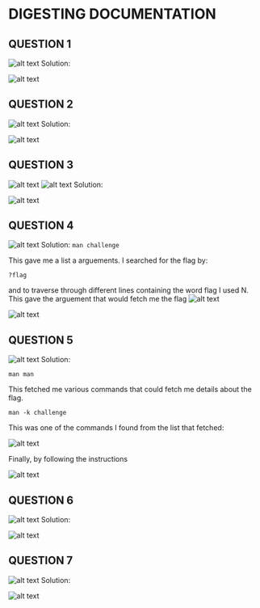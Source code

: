 # DIGESTING DOCUMENTATION
## QUESTION 1
![alt text](./images/Digesting_Documentation/q1.png)
Solution:

![alt text](./images/Digesting_Documentation/s1.png)

## QUESTION 2
![alt text](./images/Digesting_Documentation/q2.png)
Solution:

![alt text](./images/Digesting_Documentation/s2.png)

## QUESTION 3
![alt text](./images/Digesting_Documentation/q31.png)
![alt text](./images/Digesting_Documentation/q32.png)
Solution:

![alt text](./images/Digesting_Documentation/s31.png)


## QUESTION 4
![alt text](./images/Digesting_Documentation/q4.png)
Solution:
`man challenge`

This gave me a list a arguements. I searched for the flag by:

`?flag`

and to traverse through different lines containing the word flag I used N.
This gave the arguement that would fetch me the flag
![alt text](./images/Digesting_Documentation/s41.png)



![alt text](./images/Digesting_Documentation/s42.png)


## QUESTION 5
![alt text](./images/Digesting_Documentation/q5.png)
Solution:

`man man`

This fetched me various commands that could fetch me details about the flag.

`man -k challenge`

This was one of the commands I found from the list that fetched:

![alt text](./images/Digesting_Documentation/s52.png)

Finally, by following the instructions

![alt text](./images/Digesting_Documentation/s5.png)
## QUESTION 6
![alt text](./images/Digesting_Documentation/q6.png)
Solution:

![alt text](./images/Digesting_Documentation/s6.png)

## QUESTION 7
![alt text](./images/Digesting_Documentation/q7.png)
Solution:


![alt text](./images/Digesting_Documentation/s7.png)